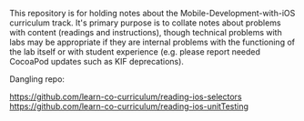 This repository is for holding notes about the Mobile-Development-with-iOS curriculum track. It's primary purpose is to collate notes about problems with content (readings and instructions), though technical problems with labs may be appropriate if they are internal problems with the functioning of the lab itself or with student experience (e.g. please report needed CocoaPod updates such as KIF deprecations).


Dangling repo:

https://github.com/learn-co-curriculum/reading-ios-selectors
https://github.com/learn-co-curriculum/reading-ios-unitTesting
